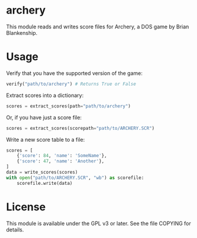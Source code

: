 archery
=======

This module reads and writes score files for Archery, a DOS game by Brian
Blankenship.

Usage
=====

Verify that you have the supported version of the game:

```python
verify("path/to/archery") # Returns True or False
```

Extract scores into a dictionary:

```python
scores = extract_scores(path="path/to/archery")
```

Or, if you have just a score file:

```python
scores = extract_scores(scorepath="path/to/ARCHERY.SCR")
```

Write a new score table to a file:

```python
scores = [
    {'score': 84, 'name': 'SomeName'},
    {'score': 47, 'name': 'Another'},
]
data = write_scores(scores)
with open("path/to/ARCHERY.SCR", "wb") as scorefile:
    scorefile.write(data)
```

License
=======

This module is available under the GPL v3 or later. See the file COPYING for
details.
